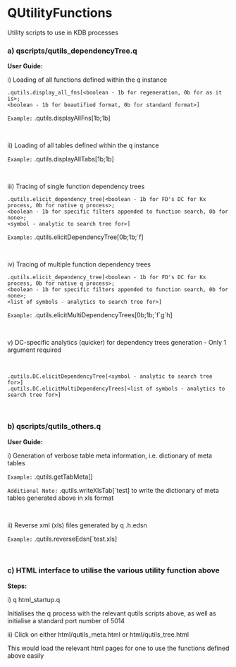 # QUtilityFunctions

Utility scripts to use in KDB processes
<br/>

###  a) qscripts/qutils_dependencyTree.q


**User Guide:**


i) Loading of all functions defined within the q instance
```
.qutils.display_all_fns[<boolean - 1b for regeneration, 0b for as it is>; 
<boolean - 1b for beautified format, 0b for standard format>]
```
`Example:` .qutils.displayAllFns[1b;1b]

<br/>

ii) Loading of all tables defined within the q instance

`Example:` .qutils.displayAllTabs[1b;1b]

<br/>

iii) Tracing of single function dependency trees
```
.qutils.elicit_dependency_tree[<boolean - 1b for FD's DC for Kx process, 0b for native q process>; 
<boolean - 1b for specific filters appended to function search, 0b for none>; 
<symbol - analytic to search tree for>]
```
`Example:` .qutils.elicitDependencyTree[0b;1b;\`f]

<br/>

iv) Tracing of multiple function dependency trees
```
.qutils.elicit_dependency_tree[<boolean - 1b for FD's DC for Kx process, 0b for native q process>; 
<boolean - 1b for specific filters appended to function search, 0b for none>; 
<list of symbols - analytics to search tree for>]
```
`Example:` .qutils.elicitMultiDependencyTrees[0b;1b;\`f\`g\`h]

<br/>

v) DC-specific analytics (quicker) for dependency trees generation - Only 1 argument required

<br/>

```
.qutils.DC.elicitDependencyTree[<symbol - analytic to search tree for>]
.qutils.DC.elicitMultiDependencyTrees[<list of symbols - analytics to search tree for>]
```

<br/>

### b) qscripts/qutils_others.q


**User Guide:**


i) Generation of verbose table meta information, i.e. dictionary of meta tables

`Example:` .qutils.getTabMeta[]

`Additional Note:` .qutils.writeXlsTab[\`test] to write the dictionary of meta tables generated above in xls format 

<br/>

ii) Reverse xml (xls) files generated by q .h.edsn

`Example:` .qutils.reverseEdsn[\`test.xls]

<br/>

### c) HTML interface to utilise the various utility function above


**Steps:**


i) q html_startup.q

Initialises the q process with the relevant qutils scripts above, as well as initialise a standard port number of 5014

ii) Click on either html/qutils_meta.html or html/qutils_tree.html

This would load the relevant html pages for one to use the functions defined above easily

<br/>
